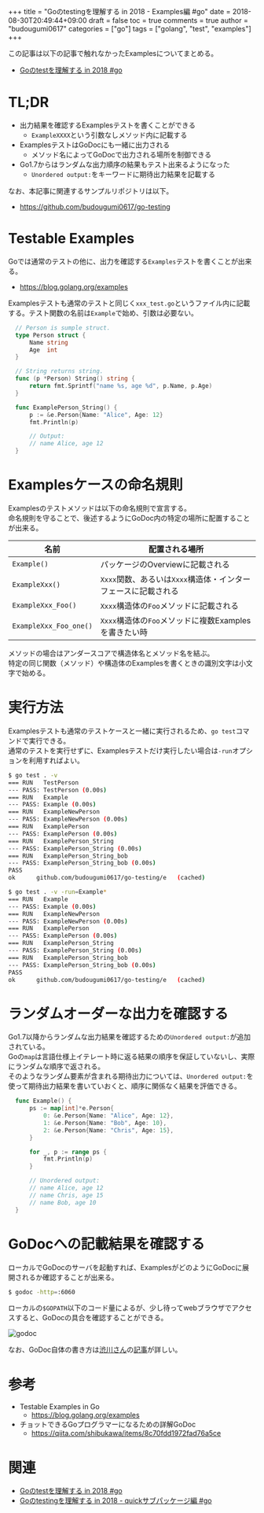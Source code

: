 +++
title = "Goのtestingを理解する in 2018 - Examples編 #go"
date = 2018-08-30T20:49:44+09:00
draft = false
toc = true
comments = true
author = "budougumi0617"
categories = ["go"]
tags = ["golang", "test", "examples"]
+++

この記事は以下の記事で触れなかったExamplesについてまとめる。

- [Goのtestを理解する in 2018 #go](/2018/08/19/go-testing2018)

<!--more-->

# TL;DR
- 出力結果を確認するExamplesテストを書くことができる
  - `ExampleXXXX`という引数なしメソッド内に記載する
- ExamplesテストはGoDocにも一緒に出力される
  - メソッド名によってGoDocで出力される場所を制御できる
- Go1.7からはランダムな出力順序の結果もテスト出来るようになった
  - `Unordered output:`をキーワードに期待出力結果を記載する

なお、本記事に関連するサンプルリポジトリは以下。

- https://github.com/budougumi0617/go-testing

# Testable Examples
Goでは通常のテストの他に、出力を確認する`Examples`テストを書くことが出来る。

- https://blog.golang.org/examples

Examplesテストも通常のテストと同じく`xxx_test.go`というファイル内に記載する。テスト関数の名前は`Example`で始め、引数は必要ない。

```go
  // Person is sumple struct.
  type Person struct {
      Name string
      Age  int
  }

  // String returns string.
  func (p *Person) String() string {
      return fmt.Sprintf("name %s, age %d", p.Name, p.Age)
  }

  func ExamplePerson_String() {
      p := &e.Person{Name: "Alice", Age: 12}
      fmt.Println(p)

      // Output:
      // name Alice, age 12
  }
```

# Examplesケースの命名規則
Examplesのテストメソッドは以下の命名規則で宣言する。  
命名規則を守ることで、後述するようにGoDoc内の特定の場所に配置することが出来る。

|名前|配置される場所|
|---|---|
|`Example()`| パッケージのOverviewに記載される|
|`ExampleXxx()`| `Xxxx`関数、あるいは`Xxxx`構造体・インターフェースに記載される|
|`ExampleXxx_Foo()`| `Xxxx`構造体の`Foo`メソッドに記載される|
|`ExampleXxx_Foo_one()`| `Xxxx`構造体の`Foo`メソッドに複数Examplesを書きたい時|

メソッドの場合はアンダースコアで構造体名とメソッド名を結ぶ。  
特定の同じ関数（メソッド）や構造体のExamplesを書くときの識別文字は小文字で始める。

# 実行方法
Examplesテストも通常のテストケースと一緒に実行されるため、`go test`コマンドで実行できる。  
通常のテストを実行せずに、Examplesテストだけ実行したい場合は`-run`オプションを利用すればよい。

```bash
$ go test . -v
=== RUN   TestPerson
--- PASS: TestPerson (0.00s)
=== RUN   Example
--- PASS: Example (0.00s)
=== RUN   ExampleNewPerson
--- PASS: ExampleNewPerson (0.00s)
=== RUN   ExamplePerson
--- PASS: ExamplePerson (0.00s)
=== RUN   ExamplePerson_String
--- PASS: ExamplePerson_String (0.00s)
=== RUN   ExamplePerson_String_bob
--- PASS: ExamplePerson_String_bob (0.00s)
PASS
ok  	github.com/budougumi0617/go-testing/e	(cached)

$ go test . -v -run=Example*
=== RUN   Example
--- PASS: Example (0.00s)
=== RUN   ExampleNewPerson
--- PASS: ExampleNewPerson (0.00s)
=== RUN   ExamplePerson
--- PASS: ExamplePerson (0.00s)
=== RUN   ExamplePerson_String
--- PASS: ExamplePerson_String (0.00s)
=== RUN   ExamplePerson_String_bob
--- PASS: ExamplePerson_String_bob (0.00s)
PASS
ok  	github.com/budougumi0617/go-testing/e	(cached)
```

# ランダムオーダーな出力を確認する
Go1.7以降からランダムな出力結果を確認するための`Unordered output:`が追加されている。  
Goの`map`は言語仕様上イテレート時に返る結果の順序を保証していないし、実際にランダムな順序で返される。  
そのようなランダム要素が含まれる期待出力については、`Unordered output:`を使って期待出力結果を書いていおくと、順序に関係なく結果を評価できる。


```go
  func Example() {
      ps := map[int]*e.Person{
          0: &e.Person{Name: "Alice", Age: 12},
          1: &e.Person{Name: "Bob", Age: 10},
          2: &e.Person{Name: "Chris", Age: 15},
      }

      for _, p := range ps {
          fmt.Println(p)
      }

      // Unordered output:
      // name Alice, age 12
      // name Chris, age 15
      // name Bob, age 10
  }
```

# GoDocへの記載結果を確認する
ローカルでGoDocのサーバを起動すれば、ExamplesがどのようにGoDocに展開されるか確認することが出来る。
```bash
$ godoc -http=:6060
```
ローカルの`$GOPATH`以下のコード量によるが、少し待ってwebブラウザでアクセスすると、GoDocの具合を確認することができる。

![godoc](/2018/08/30_godoc.png)

なお、GoDoc自体の書き方は[渋川さん](https://twitter.com/shibu_jp)の[記事](https://qiita.com/shibukawa/items/8c70fdd1972fad76a5ce)が詳しい。

# 参考
- Testable Examples in Go
  - https://blog.golang.org/examples
- チョットできるGoプログラマーになるための詳解GoDoc
  - https://qiita.com/shibukawa/items/8c70fdd1972fad76a5ce

# 関連
- [Goのtestを理解する in 2018 #go](/2018/08/19/go-testing2018)
- [Goのtestingを理解する in 2018 - quickサブパッケージ編 #go](/2018/09/05/go-testing2018-quick)

